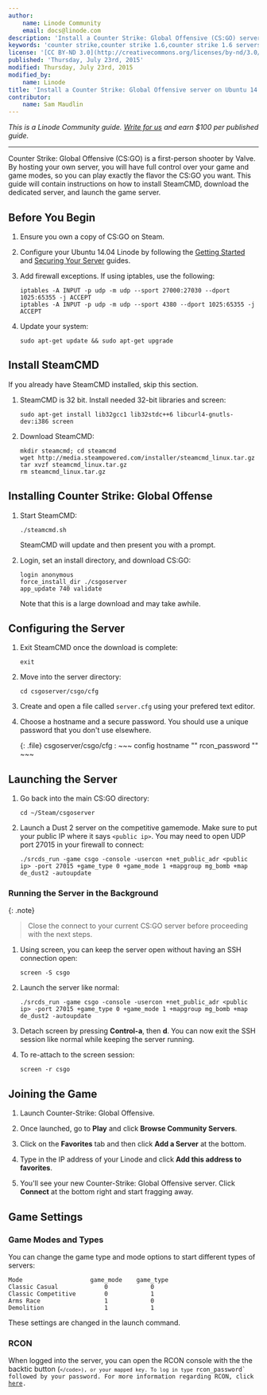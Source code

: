 ```yaml
---
author:
    name: Linode Community
    email: docs@linode.com
description: 'Install a Counter Strike: Global Offensive (CS:GO) server on Ubuntu 14.04'
keywords: 'counter strike,counter strike 1.6,counter strike 1.6 servers,counter strike source server, counter strike server hosting,counter strike global offensive,csgo,csgo servers,game servers,games,ubuntu,ubuntu 14.04,steam,cs,cs:go'
license: '[CC BY-ND 3.0](http://creativecommons.org/licenses/by-nd/3.0/us/)'
published: 'Thursday, July 23rd, 2015'
modified: Thursday, July 23rd, 2015
modified_by:
    name: Linode
title: 'Install a Counter Strike: Global Offensive server on Ubuntu 14.04'
contributor:
    name: Sam Maudlin
---
```


*This is a Linode Community guide. [Write for us](/docs/contribute) and earn $100 per published guide.*

<hr>

Counter Strike: Global Offensive (CS:GO) is a first-person shooter by Valve. By hosting your own server, you will have full control over your game and game modes, so you can play exactly the flavor the CS:GO you want. This guide will contain instructions on how to install SteamCMD, download the dedicated server, and launch the game server.

## Before You Begin

1.  Ensure you own a copy of CS:GO on Steam.

2.  Configure your Ubuntu 14.04 Linode by following the [Getting Started](/docs/getting-started) and [Securing Your Server](/docs/security/securing-your-server) guides.

3.  Add firewall exceptions. If using iptables, use the following:

        iptables -A INPUT -p udp -m udp --sport 27000:27030 --dport 1025:65355 -j ACCEPT
        iptables -A INPUT -p udp -m udp --sport 4380 --dport 1025:65355 -j ACCEPT
        
4.  Update your system:

        sudo apt-get update && sudo apt-get upgrade

## Install SteamCMD

If you already have SteamCMD installed, skip this section.

1.  SteamCMD is 32 bit. Install needed 32-bit libraries and screen:

        sudo apt-get install lib32gcc1 lib32stdc++6 libcurl4-gnutls-dev:i386 screen

2.  Download SteamCMD:

        mkdir steamcmd; cd steamcmd
        wget http://media.steampowered.com/installer/steamcmd_linux.tar.gz
        tar xvzf steamcmd_linux.tar.gz
        rm steamcmd_linux.tar.gz


## Installing Counter Strike: Global Offense

1.  Start SteamCMD:

        ./steamcmd.sh

    SteamCMD will update and then present you with a prompt.

2.  Login, set an install directory, and download CS:GO:

        login anonymous
        force_install_dir ./csgoserver
        app_update 740 validate

    Note that this is a large download and may take awhile.


## Configuring the Server

1.  Exit SteamCMD once the download is complete:

        exit

2.  Move into the server directory:

        cd csgoserver/csgo/cfg

3.  Create and open a file called `server.cfg` using your prefered text editor.

4.  Choose a hostname and a secure password. You should use a unique password that you don't use elsewhere.

    {: .file}
    csgoserver/csgo/cfg
    :   ~~~ config
        hostname "<hostname>"
        rcon_password "<password>"
        ~~~

## Launching the Server

1.  Go back into the main CS:GO directory:

        cd ~/Steam/csgoserver

2.  Launch a Dust 2 server on the competitive gamemode. Make sure to put your public IP where it says `<public ip>`.
You may need to open UDP port 27015 in your firewall to connect:

        ./srcds_run -game csgo -console -usercon +net_public_adr <public ip> -port 27015 +game_type 0 +game_mode 1 +mapgroup mg_bomb +map de_dust2 -autoupdate
        
### Running the Server in the Background

{: .note}
>
>Close the connect to your current CS:GO server before proceeding with the next steps.

1.  Using screen, you can keep the server open without having an SSH connection open:

        screen -S csgo

2.  Launch the server like normal:

        ./srcds_run -game csgo -console -usercon +net_public_adr <public ip> -port 27015 +game_type 0 +game_mode 1 +mapgroup mg_bomb +map de_dust2 -autoupdate 

3.  Detach screen by pressing **Control-a**, then **d**. You can now exit the SSH session like normal while keeping the server running.

4.  To re-attach to the screen session:
    
        screen -r csgo


## Joining the Game

1.  Launch Counter-Strike: Global Offensive.

2.  Once launched, go to **Play** and click **Browse Community Servers**.

3.  Click on the **Favorites** tab and then click **Add a Server** at the bottom.

4.  Type in the IP address of your Linode and click **Add this address to favorites**.

5.  You'll see your new Counter-Strike: Global Offensive server. Click **Connect** at the bottom right and start fragging away.


## Game Settings

### Game Modes and Types

You can change the game type and mode options to start different types of servers:

    Mode                   game_mode    game_type
    Classic Casual             0            0
    Classic Competitive        0            1
    Arms Race                  1            0
    Demolition                 1            1

These settings are changed in the launch command.

### RCON

When logged into the server, you can open the RCON console with the the backtic button (<code>`</code>), or your mapped key. To log in type `rcon_password` followed by your password. For more information regarding RCON, click [here](/docs/applications/game-servers/team-fortress2-on-debian-and-ubuntu#rcon).
